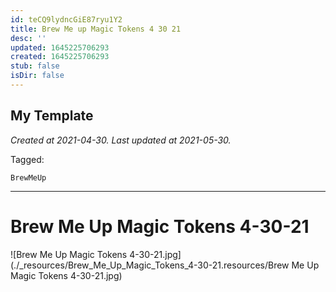 ```yaml
---
id: teCQ9lydncGiE87ryu1Y2
title: Brew Me up Magic Tokens 4 30 21
desc: ''
updated: 1645225706293
created: 1645225706293
stub: false
isDir: false
---
```

My Template
---

_Created at 2021-04-30._
_Last updated at 2021-05-30._



Tagged: 
```
BrewMeUp
```


---

# Brew Me Up Magic Tokens 4-30-21


![Brew Me Up Magic Tokens 4-30-21.jpg](./_resources/Brew_Me_Up_Magic_Tokens_4-30-21.resources/Brew Me Up Magic Tokens 4-30-21.jpg)

